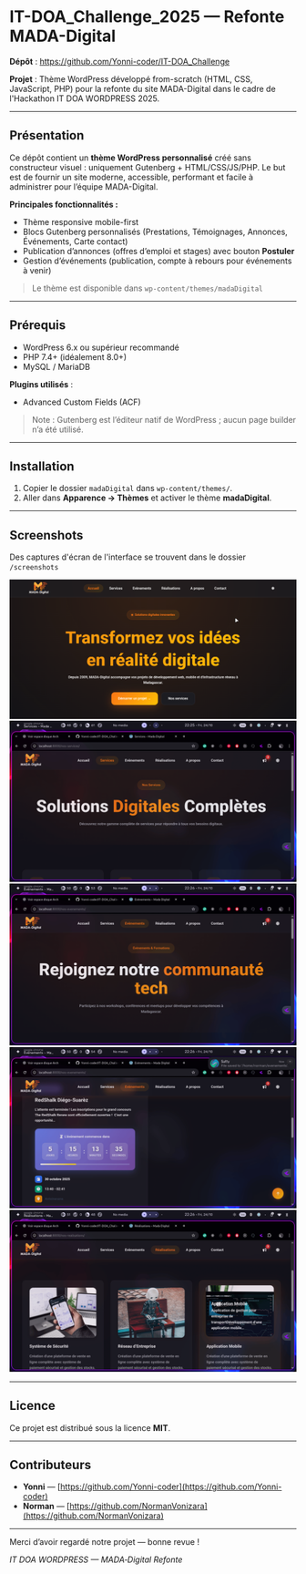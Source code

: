 # IT-DOA_Challenge_2025 — Refonte MADA-Digital

**Dépôt** : https://github.com/Yonni-coder/IT-DOA_Challenge

**Projet** : Thème WordPress développé from-scratch (HTML, CSS, JavaScript, PHP) pour la refonte du site MADA-Digital dans le cadre de l'Hackathon IT DOA WORDPRESS 2025.

---

## Présentation

Ce dépôt contient un **thème WordPress personnalisé** créé sans constructeur visuel : uniquement Gutenberg + HTML/CSS/JS/PHP. Le but est de fournir un site moderne, accessible, performant et facile à administrer pour l’équipe MADA-Digital.

**Principales fonctionnalités :**
- Thème responsive mobile-first
- Blocs Gutenberg personnalisés (Prestations, Témoignages, Annonces, Événements, Carte contact)
- Publication d’annonces (offres d’emploi et stages) avec bouton **Postuler**
- Gestion d’événements (publication, compte à rebours pour événements à venir)

> Le thème est disponible dans `wp-content/themes/madaDigital`

---

## Prérequis

- WordPress 6.x ou supérieur recommandé
- PHP 7.4+ (idéalement 8.0+) 
- MySQL / MariaDB

**Plugins utilisés** :
- Advanced Custom Fields (ACF)

> Note : Gutenberg est l’éditeur natif de WordPress ; aucun page builder n’a été utilisé.

---

## Installation

1. Copier le dossier `madaDigital` dans `wp-content/themes/`. 
2. Aller dans **Apparence → Thèmes** et activer le thème **madaDigital**.

---

## Screenshots

Des captures d'écran de l'interface se trouvent dans le dossier `/screenshots` 

![Page d'accueil](https://github.com/Yonni-coder/IT-DOA_Challenge/blob/2db63a827da5040638b70ba91ffa943b7e3b8291/screenshots/page-acceuil.png)
![Page services](https://github.com/Yonni-coder/IT-DOA_Challenge/blob/8472b6b598399e1121dc0cd44524ef5347b8f5dc/screenshots/services.png)
![Page evenements](https://github.com/Yonni-coder/IT-DOA_Challenge/blob/8472b6b598399e1121dc0cd44524ef5347b8f5dc/screenshots/evenements.png)
![count down](https://github.com/Yonni-coder/IT-DOA_Challenge/blob/8472b6b598399e1121dc0cd44524ef5347b8f5dc/screenshots/countdown.png)
![Page projets](https://github.com/Yonni-coder/IT-DOA_Challenge/blob/8472b6b598399e1121dc0cd44524ef5347b8f5dc/screenshots/project.png)


---

## Licence

Ce projet est distribué sous la licence **MIT**. 

---

## Contributeurs

* **Yonni** — [https://github.com/Yonni-coder](https://github.com/Yonni-coder)
* **Norman** — [https://github.com/NormanVonizara](https://github.com/NormanVonizara)

---

Merci d’avoir regardé notre projet — bonne revue !

*IT DOA WORDPRESS — MADA‑Digital Refonte*



